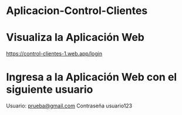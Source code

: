 # Aplicacion-Control-Clientes


# Visualiza la Aplicación Web

https://control-clientes-1.web.app/login

# Ingresa a la Aplicación Web con el siguiente usuario

Usuario: prueba@gmail.com
Contraseña usuario123